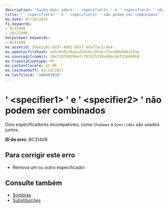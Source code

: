 ```yaml
---
description: "Saiba mais sobre: ' <specifier1> ' e ' <specifier2> ' não podem ser combinados"
title: "' <specifier1> ' e ' <specifier2> ' não podem ser combinados"
ms.date: 07/20/2015
f1_keywords:
- bc31408
- vbc31408
helpviewer_keywords:
- BC31408
ms.assetid: 3dab1c01-0d37-4d82-bb5f-9daf7ac1c4a4
ms.openlocfilehash: 5ebc8e9130aacd1916cc0faecf5ce08b6661f41e
ms.sourcegitcommit: 10e719780594efc781b15295e499c66f316068b8
ms.translationtype: MT
ms.contentlocale: pt-BR
ms.lasthandoff: 02/14/2021
ms.locfileid: "100487038"
---
```

# <a name="specifier1-and-specifier2-cannot-be-combined"></a>' \<specifier1> ' e ' \<specifier2> ' não podem ser combinados

Dois especificadores incompatíveis, como `Shadows` e `Overrides` são usados juntos.  
  
 **ID do erro:** BC31408  
  
## <a name="to-correct-this-error"></a>Para corrigir este erro  
  
- Remova um ou outro especificador.  
  
## <a name="see-also"></a>Consulte também

- [Sombras](../language-reference/modifiers/shadows.md)
- [Substituições](../language-reference/modifiers/overrides.md)
